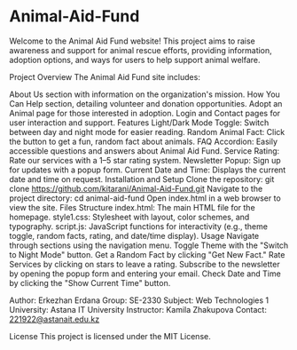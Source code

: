 # Animal-Aid-Fund
Welcome to the Animal Aid Fund website! This project aims to raise awareness and support for animal rescue efforts, providing information, adoption options, and ways for users to help support animal welfare.

Project Overview
The Animal Aid Fund site includes:

About Us section with information on the organization's mission.
How You Can Help section, detailing volunteer and donation opportunities.
Adopt an Animal page for those interested in adoption.
Login and Contact pages for user interaction and support.
Features
Light/Dark Mode Toggle: Switch between day and night mode for easier reading.
Random Animal Fact: Click the button to get a fun, random fact about animals.
FAQ Accordion: Easily accessible questions and answers about Animal Aid Fund.
Service Rating: Rate our services with a 1–5 star rating system.
Newsletter Popup: Sign up for updates with a popup form.
Current Date and Time: Displays the current date and time on request.
Installation and Setup
Clone the repository:
git clone https://github.com/kitarani/Animal-Aid-Fund.git
Navigate to the project directory:
cd animal-aid-fund
Open index.html in a web browser to view the site.
Files Structure
index.html: The main HTML file for the homepage.
style1.css: Stylesheet with layout, color schemes, and typography.
script.js: JavaScript functions for interactivity (e.g., theme toggle, random facts, rating, and date/time display).
Usage
Navigate through sections using the navigation menu.
Toggle Theme with the "Switch to Night Mode" button.
Get a Random Fact by clicking "Get New Fact."
Rate Services by clicking on stars to leave a rating.
Subscribe to the newsletter by opening the popup form and entering your email.
Check Date and Time by clicking the "Show Current Time" button.


Author: Erkezhan Erdana
Group: SE-2330
Subject: Web Technologies 1
University: Astana IT University
Instructor: Kamila Zhakupova
Contact: 221922@astanait.edu.kz

License
This project is licensed under the MIT License.

